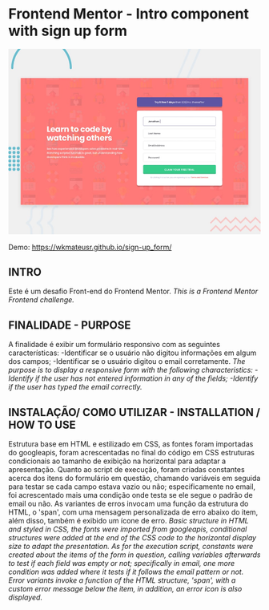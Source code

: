 # Frontend Mentor - Intro component with sign up form

![Design preview for the Intro component with sign up form coding challenge](./design/desktop-preview.jpg)

Demo: https://wkmateusr.github.io/sign-up_form/

## INTRO

Este é um desafio Front-end do Frontend Mentor.
*This is a Frontend Mentor Frontend challenge.*

## FINALIDADE - PURPOSE

A finalidade é exibir um formulário responsivo com as seguintes características:
-Identificar se o usuário não digitou informações em algum dos campos;
-Identificar se o usuário digitou o email corretamente.
*The purpose is to display a responsive form with the following characteristics:*
*-Identify if the user has not entered information in any of the fields;*
*-Identify if the user has typed the email correctly.*

## INSTALAÇÃO/ COMO UTILIZAR - INSTALLATION / HOW TO USE

Estrutura base em HTML e estilizado em CSS, as fontes foram importadas do googleapis, foram acrescentadas no final do código em CSS estruturas condicionais ao tamanho de exibição na horizontal para adaptar a apresentação. Quanto ao script de execução, foram criadas constantes acerca dos itens do formulário em questão, chamando variáveis em seguida para testar se cada campo estava vazio ou não; especificamente no email, foi acrescentado mais uma condição onde testa se ele segue o padrão de email ou não. As variantes de erros invocam uma função da estrutura do HTML, o 'span', com uma mensagem personalizada de erro abaixo do item, além disso, também é exibido um ícone de erro.
*Basic structure in HTML and styled in CSS, the fonts were imported from googleapis, conditional structures were added at the end of the CSS code to the horizontal display size to adapt the presentation. As for the execution script, constants were created about the items of the form in question, calling variables afterwards to test if each field was empty or not; specifically in email, one more condition was added where it tests if it follows the email pattern or not. Error variants invoke a function of the HTML structure, 'span', with a custom error message below the item, in addition, an error icon is also displayed.*